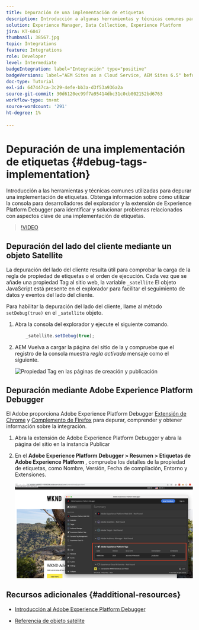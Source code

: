 ```yaml
---
title: Depuración de una implementación de etiquetas
description: Introducción a algunas herramientas y técnicas comunes para depurar una implementación de etiquetas. Obtenga información sobre cómo utilizar la consola para desarrolladores del explorador y la extensión de Experience Platform Debugger para identificar y solucionar problemas relacionados con aspectos clave de una implementación de etiquetas.
solution: Experience Manager, Data Collection, Experience Platform
jira: KT-6047
thumbnail: 38567.jpg
topic: Integrations
feature: Integrations
role: Developer
level: Intermediate
badgeIntegration: label="Integración" type="positive"
badgeVersions: label="AEM Sites as a Cloud Service, AEM Sites 6.5" before-title="false"
doc-type: Tutorial
exl-id: 647447ca-3c29-4efe-bb3a-d3f53a936a2a
source-git-commit: 30d6120ec99f7a95414dbc31c0cb002152bd6763
workflow-type: tm+mt
source-wordcount: '291'
ht-degree: 1%

---
```


# Depuración de una implementación de etiquetas {#debug-tags-implementation}

Introducción a las herramientas y técnicas comunes utilizadas para depurar una implementación de etiquetas. Obtenga información sobre cómo utilizar la consola para desarrolladores del explorador y la extensión de Experience Platform Debugger para identificar y solucionar problemas relacionados con aspectos clave de una implementación de etiquetas.

>[!VIDEO](https://video.tv.adobe.com/v/38567?quality=12&learn=on)

## Depuración del lado del cliente mediante un objeto Satellite

La depuración del lado del cliente resulta útil para comprobar la carga de la regla de propiedad de etiquetas o el orden de ejecución. Cada vez que se añade una propiedad Tag al sitio web, la variable `_satellite` El objeto JavaScript está presente en el explorador para facilitar el seguimiento de datos y eventos del lado del cliente.

Para habilitar la depuración del lado del cliente, llame al método `setDebug(true)` en el `_satellite` objeto.

1. Abra la consola del explorador y ejecute el siguiente comando.

   ```javascript
       _satellite.setDebug(true);
   ```

1. AEM Vuelva a cargar la página del sitio de la y compruebe que el registro de la consola muestra _regla activada_ mensaje como el siguiente.

   ![Propiedad Tag en las páginas de creación y publicación](assets/satellite-object-debugging.png)

## Depuración mediante Adobe Experience Platform Debugger

El Adobe proporciona Adobe Experience Platform Debugger [Extensión de Chrome](https://chrome.google.com/webstore/detail/adobe-experience-platform/bfnnokhpnncpkdmbokanobigaccjkpob) y [Complemento de Firefox](https://addons.mozilla.org/en-US/firefox/addon/adobe-experience-platform-dbg/) para depurar, comprender y obtener información sobre la integración.

1. Abra la extensión de Adobe Experience Platform Debugger y abra la página del sitio en la instancia Publicar

1. En el **Adobe Experience Platform Debugger > Resumen > Etiquetas de Adobe Experience Platform** , compruebe los detalles de la propiedad de etiquetas, como Nombre, Versión, Fecha de compilación, Entorno y Extensiones.

   ![Detalles de propiedades de etiquetas y Adobes Experience Platform Debugger](assets/tag-property-details.png)

## Recursos adicionales {#additional-resources}

+ [Introducción al Adobe Experience Platform Debugger](https://experienceleague.adobe.com/docs/platform-learn/data-collection/debugger/overview.html)

+ [Referencia de objeto satélite](https://experienceleague.adobe.com/docs/experience-platform/tags/client-side/satellite-object.html)
